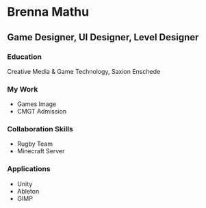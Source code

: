 # Brenna Mathu 
## Game Designer, UI Designer, Level Designer

### Education
Creative Media & Game Technology, Saxion Enschede

### My Work
- Games Image
- CMGT Admission

### Collaboration Skills
- Rugby Team
- Minecraft Server

### Applications
- Unity
- Ableton
- GIMP
